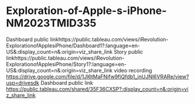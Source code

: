 # Exploration-of-Apple-s-iPhone-NM2023TMID335
Dashboard public linkhttps://public.tableau.com/views/iRevolution-ExplorationofApplesiPhone/Dashboard1?:language=en-US&:display_count=n&:origin=viz_share_link
Story public linkhttps://public.tableau.com/views/iRevolution-ExplorationofApplesiPhone/Story1?:language=en-US&:display_count=n&:origin=viz_share_link
video recording https://drive.google.com/file/d/1Jl6tMaFNifw9fiQfdb1_inUJNl6VRARe/view?usp=drivesdk
Dashboard public link https://public.tableau.com/shared/35F36CXSP?:display_count=n&:origin=viz_share_link
